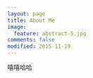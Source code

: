 ```yaml
---
layout: page
title: About Me
image:
  feature: abstract-5.jpg
comments: false
modified: 2015-11-19
---
```


嘻嘻哈哈